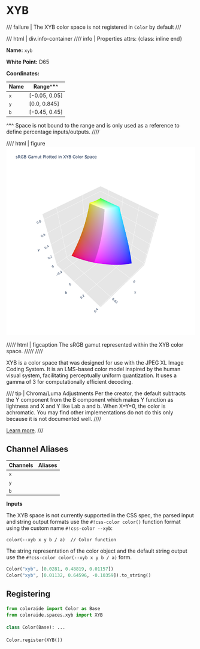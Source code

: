 # XYB

/// failure | The XYB color space is not registered in `Color` by default
///

/// html | div.info-container
//// info | Properties
    attrs: {class: inline end}

**Name:** `xyb`

**White Point:** D65

**Coordinates:**

Name | Range^\*^
---- | -----
`x`  | [-0.05, 0.05]
`y`  | [0.0, 0.845]
`b`  | [-0.45, 0.45]

^\*^ Space is not bound to the range and is only used as a reference to define percentage inputs/outputs.
////

//// html | figure
![XYB](../images/xyb-3d.png)

///// html | figcaption
The sRGB gamut represented within the XYB color space.
/////
////

XYB is a color space that was designed for use with the JPEG XL Image Coding System. It is an LMS-based color model
inspired by the human visual system, facilitating perceptually uniform quantization. It uses a gamma of 3 for
computationally efficient decoding.

//// tip | Chroma/Luma Adjustments
Per the creator, the default subtracts the Y component from the B component which makes Y function as lightness and X
and Y like Lab a and b. When X=Y=0, the color is achromatic. You may find other implementations do not do this only
because it is not documented well.
////

[Learn more](https://ds.jpeg.org/whitepapers/jpeg-xl-whitepaper.pdf).
///

## Channel Aliases

Channels | Aliases
-------- | -------
`x`      |
`y`      |
`b`      |

**Inputs**

The XYB space is not currently supported in the CSS spec, the parsed input and string output formats use the
`#!css-color color()` function format using the custom name `#!css-color --xyb`:

```css-color
color(--xyb x y b / a)  // Color function
```

The string representation of the color object and the default string output use the
`#!css-color color(--xyb x y b / a)` form.

```py play
Color("xyb", [0.0281, 0.48819, 0.01157])
Color("xyb", [0.01132, 0.64596, -0.10359]).to_string()
```

## Registering

```py
from coloraide import Color as Base
from coloraide.spaces.xyb import XYB

class Color(Base): ...

Color.register(XYB())
```
